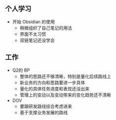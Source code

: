 ## 个人学习
- 开始 Obsidian 的使用
	- 稍微组织了自己笔记的用法
	- 界面不太习惯
	- 双链笔记还没学会

## 工作
- Q2的 BP
	- 整体的思路还不够清晰，特别是量化后续路线上
	- 新业务的方向和思路要进一步具体
	- 量化的具体任务进度和表现还没出来
	- 管理上的变动以及变动带来的变化趋势还不清晰
- DOV
	- 要跟研发路线综合考虑进来
	- 基于支撑业务发展的路线
